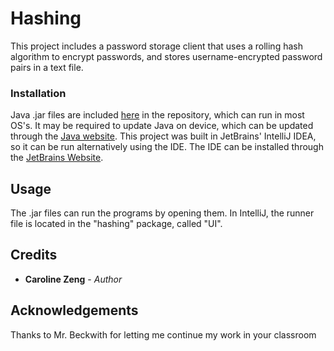 # Hashing
This project includes a password storage client that uses a rolling
hash algorithm to encrypt passwords, and stores username-encrypted
password pairs in a text file.

### Installation
Java .jar files are included [here](https://github.com/czeng18/Hashing/tree/master/Hashing/out/artifacts/Hashing_jar) in the repository, which can run in most
OS's.  It may be required to update Java on device, which can be updated
through the [Java website](https://java.com/en/).
This project was built in JetBrains' IntelliJ IDEA, so it can be run
alternatively using the IDE.  The IDE can be installed through
the [JetBrains Website](https://www.jetbrains.com/idea/).

## Usage
The .jar files can run the programs by opening them.  In IntelliJ, the
runner file is located in the "hashing" package, called "UI".

## Credits
* **Caroline Zeng** - *Author*
## Acknowledgements
Thanks to Mr. Beckwith for letting me continue my work in your classroom
